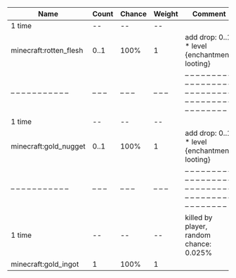 | Name                   | Count | Chance | Weight | Comment                                                                                  |
| ---------------------- | ----- | ------ | ------ | ---------------------------------------------------------------------------------------- |
| 1 time                 |    -- |     -- |     -- |                                                                                          |
| minecraft:rotten_flesh |  0..1 |   100% |      1 | add drop: 0..1 * level {enchantment: looting}                                            |
| – – – – – – – – – – –  | – – – | – – –  | – – –  | – – – – – – – – – – – – – – – – – – – – – – – – – – – – – – – – – – – – – – – – – – – –  |
| 1 time                 |    -- |     -- |     -- |                                                                                          |
| minecraft:gold_nugget  |  0..1 |   100% |      1 | add drop: 0..1 * level {enchantment: looting}                                            |
| – – – – – – – – – – –  | – – – | – – –  | – – –  | – – – – – – – – – – – – – – – – – – – – – – – – – – – – – – – – – – – – – – – – – – – –  |
| 1 time                 |    -- |     -- |     -- | killed by player, random chance: 0.025%|{enchantment: looting}: 0.025% + 0.01%*(level-1) |
| minecraft:gold_ingot   |     1 |   100% |      1 |                                                                                          |
